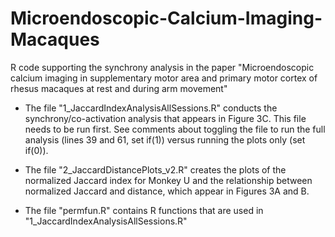 # Microendoscopic-Calcium-Imaging-Macaques
R code supporting the synchrony analysis in the paper "Microendoscopic calcium imaging in supplementary motor area and primary motor cortex of rhesus macaques at rest and during arm movement"

- The file "1_JaccardIndexAnalysisAllSessions.R" conducts the synchrony/co-activation analysis that appears in Figure 3C. This file needs to be run first. See comments about toggling the file to run the full analysis (lines 39 and 61, set if(1)) versus running the plots only (set if(0)). 

- The file "2_JaccardDistancePlots_v2.R" creates the plots of the normalized Jaccard index for Monkey U and the relationship between normalized Jaccard and distance, which appear in Figures 3A and B.

- The file "permfun.R" contains R functions that are used in "1_JaccardIndexAnalysisAllSessions.R"
